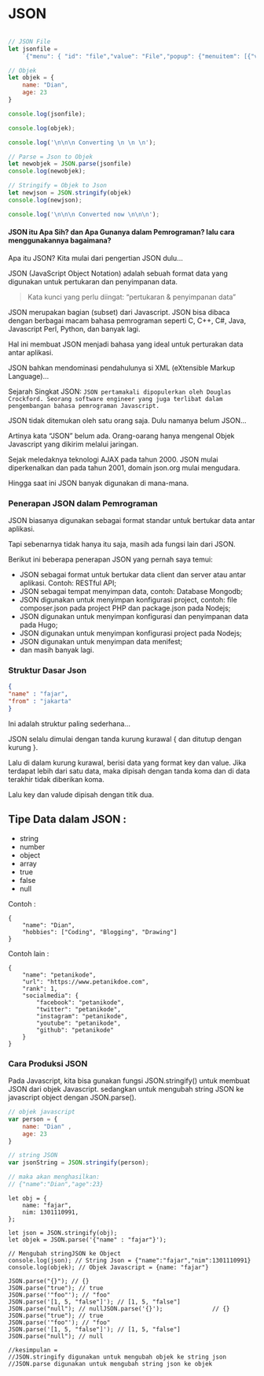 # JSON

```js

// JSON File
let jsonfile =
    `{"menu": { "id": "file","value": "File","popup": {"menuitem": [{"value": "New","onclick": "CreateNewDoc()"},{"value": "Open","onclick": "OpenDoc()"},{"value": "Close","onclick": "CloseDoc()"}]}}}`

// Objek
let objek = {
    name: "Dian",
    age: 23
}

console.log(jsonfile);

console.log(objek);

console.log('\n\n\n Converting \n \n \n');

// Parse = Json to Objek
let newobjek = JSON.parse(jsonfile)
console.log(newobjek);

// Stringify = Objek to Json
let newjson = JSON.stringify(objek)
console.log(newjson);

console.log('\n\n\n Converted now \n\n\n');
```

#### JSON itu Apa Sih? dan Apa Gunanya dalam Pemrograman? lalu cara menggunakannya bagaimana?

Apa itu JSON?
Kita mulai dari pengertian JSON dulu…

JSON (JavaScript Object Notation) adalah sebuah format data yang digunakan untuk pertukaran dan penyimpanan data.

> Kata kunci yang perlu diingat: “pertukaran & penyimpanan data”

JSON merupakan bagian (subset) dari Javascript. JSON bisa dibaca dengan berbagai macam bahasa pemrograman seperti C, C++, C#, Java, Javascript Perl, Python, dan banyak lagi.

Hal ini membuat JSON menjadi bahasa yang ideal untuk perturakan data antar aplikasi.

JSON bahkan mendominasi pendahulunya si XML (eXtensible Markup Language)…

Sejarah Singkat JSON: `JSON pertamakali dipopulerkan oleh Douglas Crockford. Seorang software engineer yang juga terlibat dalam pengembangan bahasa pemrograman Javascript.`

JSON tidak ditemukan oleh satu orang saja. Dulu namanya belum JSON…

Artinya kata “JSON” belum ada. Orang-oarang hanya mengenal Objek Javascript yang dikirim melalui jaringan.

Sejak meledaknya teknologi AJAX pada tahun 2000. JSON mulai diperkenalkan dan pada tahun 2001, domain json.org mulai mengudara.

Hingga saat ini JSON banyak digunakan di mana-mana.

### Penerapan JSON dalam Pemrograman

JSON biasanya digunakan sebagai format standar untuk bertukar data antar aplikasi.

Tapi sebenarnya tidak hanya itu saja, masih ada fungsi lain dari JSON.

Berikut ini beberapa penerapan JSON yang pernah saya temui:

- JSON sebagai format untuk bertukar data client dan server atau antar aplikasi. Contoh: RESTful API;
- JSON sebagai tempat menyimpan data, contoh: Database Mongodb;
- JSON digunakan untuk menyimpan konfigurasi project, contoh: file composer.json pada project PHP dan package.json pada Nodejs;
- JSON digunakan untuk menyimpan konfigurasi dan penyimpanan data pada Hugo;
- JSON digunakan untuk menyimpan konfigurasi project pada Nodejs;
- JSON digunakan untuk menyimpan data menifest;
- dan masih banyak lagi.

### Struktur Dasar Json
```json
{
"name" : "fajar",
"from" : "jakarta"
}
```

Ini adalah struktur paling sederhana…

JSON selalu dimulai dengan tanda kurung kurawal { dan ditutup dengan kurung }.

Lalu di dalam kurung kurawal, berisi data yang format key dan value. Jika terdapat lebih dari satu data, maka dipisah dengan tanda koma dan di data terakhir tidak diberikan koma.

Lalu key dan valude dipisah dengan titik dua. 

## Tipe Data dalam JSON :

- string
- number
- object
- array 
- true
- false
- null

Contoh : 
```
{
    "name": "Dian",
    "hobbies": ["Coding", "Blogging", "Drawing"]
}
```

Contoh lain : 
```
{
    "name": "petanikode",
    "url": "https://www.petanikdoe.com",
    "rank": 1,
    "socialmedia": {
        "facebook": "petanikode",
        "twitter": "petanikode",
        "instagram": "petanikode",
        "youtube": "petanikode",
        "github": "petanikode"
    }
}
```

### Cara Produksi JSON

Pada Javascript, kita bisa gunakan fungsi JSON.stringify() untuk membuat JSON dari objek Javascript. sedangkan untuk mengubah string JSON ke javascript object dengan JSON.parse().

```js
// objek javascript
var person = {
    name: "Dian" ,
    age: 23
}

// string JSON
var jsonString = JSON.stringify(person);

// maka akan menghasilkan:
// {"name":"Dian","age":23}
```
```
let obj = {
    name: "fajar",
    nim: 1301110991,
};

let json = JSON.stringify(obj);
let objek = JSON.parse('{"name" : "fajar"}');

// Mengubah stringJSON ke Object
console.log(json); // String Json = {"name":"fajar","nim":1301110991}
console.log(objek); // Objek Javascript = {name: "fajar"} 

JSON.parse("{}"); // {}
JSON.parse("true"); // true
JSON.parse('"foo"'); // "foo"
JSON.parse('[1, 5, "false"]'); // [1, 5, "false"]
JSON.parse("null"); // nullJSON.parse('{}');              // {}
JSON.parse("true"); // true
JSON.parse('"foo"'); // "foo"
JSON.parse('[1, 5, "false"]'); // [1, 5, "false"]
JSON.parse("null"); // null

//kesimpulan = 
//JSON.stringify digunakan untuk mengubah objek ke string json
//JSON.parse digunakan untuk mengubah string json ke objek
```
